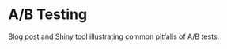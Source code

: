 # A/B Testing

[Blog post](https://www.marlo.works/posts/a-b-testing/) and [Shiny tool](https://jmarlo.shinyapps.io/A-B-tool/) illustrating common pitfalls of A/B tests.

